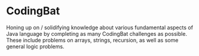 # CodingBat 
Honing up on / solidifying knowledge about various fundamental aspects of Java language by completing as many CodingBat challenges as possible. These include problems on arrays, strings, recursion, as well as some general logic problems.

